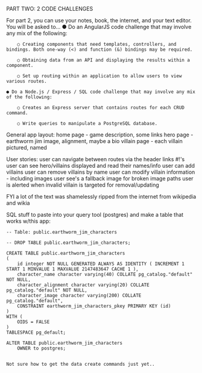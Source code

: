 PART TWO: 2 CODE CHALLENGES

For part 2, you can use your notes, book, the internet, and your text editor. You will be
asked to…
    ● Do an AngularJS code challenge that may involve any mix of the following:

        ○ Creating components that need templates, controllers, and bindings. Both one-way (<) and function (&) bindings may be required.

        ○ Obtaining data from an API and displaying the results within a component.

        ○ Set up routing within an application to allow users to view various routes.

    ● Do a Node.js / Express / SQL code challenge that may involve any mix of the following:

        ○ Creates an Express server that contains routes for each CRUD command.
        
        ○ Write queries to manipulate a PostgreSQL database.


General app layout:
    home page - game description, some links
    hero page - earthworm jim image, alignment, maybe a bio
    villain page - each villain pictured, named

User stories:
    user can navigate between routes via the header links #!'s
    user can see hero/villains displayed and read their names/info
    user can add villains 
    user can remove villains by name
    user can modify villain information - including images
    user see's a fallback image for broken image paths
    user is alerted when invalid villain is targeted for removal/updating


FYI a lot of the text was shamelessly ripped from the internet from wikipedia and wikia

SQL stuff to paste into your query tool (postgres) and make a table that works w/this app:

    -- Table: public.earthworm_jim_characters

    -- DROP TABLE public.earthworm_jim_characters;

    CREATE TABLE public.earthworm_jim_characters
    (
        id integer NOT NULL GENERATED ALWAYS AS IDENTITY ( INCREMENT 1 START 1 MINVALUE 1 MAXVALUE 2147483647 CACHE 1 ),
        character_name character varying(40) COLLATE pg_catalog."default" NOT NULL,
        character_alignment character varying(20) COLLATE pg_catalog."default" NOT NULL,
        character_image character varying(200) COLLATE pg_catalog."default",
        CONSTRAINT earthworm_jim_characters_pkey PRIMARY KEY (id)
    )
    WITH (
        OIDS = FALSE
    )
    TABLESPACE pg_default;

    ALTER TABLE public.earthworm_jim_characters
        OWNER to postgres;

    
    Not sure how to get the data create commands just yet..